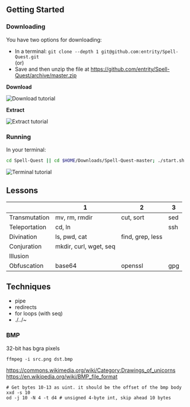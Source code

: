 ## Getting Started

### Downloading

You have two options for downloading:

* In a terminal: `git clone --depth 1 git@github.com:entrity/Spell-Quest.git` \
(or)
* Save and then unzip the file at https://github.com/entrity/Spell-Quest/archive/master.zip

**Download**

![Download tutorial](https://i.imgur.com/H0oORB3.gif)

**Extract**

![Extract tutorial](https://i.imgur.com/QHBNnqO.gif)

### Running

In your terminal:

```bash
cd Spell-Quest || cd $HOME/Downloads/Spell-Quest-master; ./start.sh
```

![Terminal tutorial](https://duck-of-doom.com/terminal2.gif)

## Lessons

| | 1 | 2 | 3 |
| - | - | - | - |
| Transmutation | mv, rm, rmdir | cut, sort | sed |
| Teleportation | cd, ln | | ssh |
| Divination | ls, pwd, cat | find, grep, less |
| Conjuration | mkdir, curl, wget, seq |
| Illusion | 
| Obfuscation | base64 | openssl | gpg |


## Techniques

* pipe
* redirects
* for loops (with seq)
* ./../~

### BMP

32-bit has bgra pixels

```
ffmpeg -i src.png dst.bmp
```

https://commons.wikimedia.org/wiki/Category:Drawings_of_unicorns
https://en.wikipedia.org/wiki/BMP_file_format

```
# Get bytes 10-13 as uint. it should be the offset of the bmp body
xxd -s 10 
od -j 10 -N 4 -t d4 # unsigned 4-byte int, skip ahead 10 bytes
```

